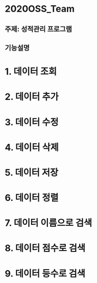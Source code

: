 # 2020OSS_Team

## 주제: 성적관리 프로그램

## 기능설명

# 1. 데이터 조회
# 2. 데이터 추가
# 3. 데이터 수정
# 4. 데이터 삭제
# 5. 데이터 저장
# 6. 데이터 정렬
# 7. 데이터 이름으로 검색
# 8. 데이터 점수로 검색
# 9. 데이터 등수로 검색
